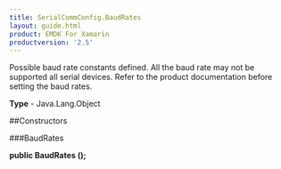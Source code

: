 ```yaml
---
title: SerialCommConfig.BaudRates
layout: guide.html
product: EMDK For Xamarin 
productversion: '2.5' 
---
```

Possible baud rate constants defined. All the baud rate may not be supported all serial devices. Refer to the product documentation before setting the baud rates.

**Type** - Java.Lang.Object

##Constructors

###BaudRates

**public BaudRates ();**


        

